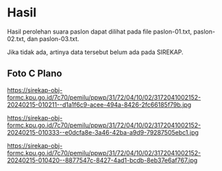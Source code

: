 # Hasil

Hasil perolehan suara paslon dapat dilihat pada file paslon-01.txt, paslon-02.txt, dan paslon-03.txt.

Jika tidak ada, artinya data tersebut belum ada pada SIREKAP.

## Foto C Plano

https://sirekap-obj-formc.kpu.go.id/7c70/pemilu/ppwp/31/72/04/10/02/3172041002152-20240215-010211--d1a1f6c9-acee-494a-8426-2fc66185f79b.jpg

https://sirekap-obj-formc.kpu.go.id/7c70/pemilu/ppwp/31/72/04/10/02/3172041002152-20240215-010333--e0dcfa8e-3a46-42ba-a9d9-79287505ebc1.jpg

https://sirekap-obj-formc.kpu.go.id/7c70/pemilu/ppwp/31/72/04/10/02/3172041002152-20240215-010420--8877547c-8427-4ad1-bcdb-8eb37e6af767.jpg

